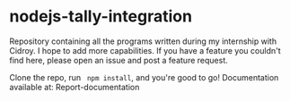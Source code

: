# nodejs-tally-integration
Repository containing all the programs written during my internship with Cidroy. I hope to add more capabilities. If you have a feature you couldn't find here, please open an issue and post a feature request.

Clone the repo, run ``` npm install```, and you're good to go!
Documentation available at: Report-documentation
